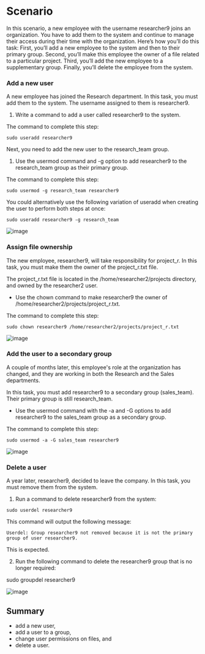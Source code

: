 # Scenario

In this scenario, a new employee with the username researcher9 joins an organization. You have to add them to the system and continue to manage their access during their time with the organization.
Here’s how you’ll do this task: First, you’ll add a new employee to the system and then to their primary group. Second, you’ll make this employee the owner of a file related to a particular project. Third, you’ll add the new employee to a supplementary group. Finally, you’ll delete the employee from the system.

### Add a new user

A new employee has joined the Research department. In this task, you must add them to the system. The username assigned to them is researcher9.

1.	Write a command to add a user called researcher9 to the system.

The command to complete this step:

```sudo useradd researcher9```

Next, you need to add the new user to the research_team group.

1.	Use the usermod command and -g option to add researcher9 to the research_team group as their primary group.

The command to complete this step:

```sudo usermod -g research_team researcher9```

You could alternatively use the following variation of useradd when creating the user to perform both steps at once:

```sudo useradd researcher9 -g research_team```

![image](https://github.com/user-attachments/assets/fc6e7d6c-5fa6-4655-a72b-ed3d1e86bd42)


### Assign file ownership

The new employee, researcher9, will take responsibility for project_r. In this task, you must make them the owner of the project_r.txt file.

The project_r.txt file is located in the /home/researcher2/projects directory, and owned by the researcher2 user.

*	Use the chown command to make researcher9 the owner of /home/researcher2/projects/project_r.txt.

The command to complete this step:

```sudo chown researcher9 /home/researcher2/projects/project_r.txt```

![image](https://github.com/user-attachments/assets/e552fb55-87ae-47a6-8029-83598a688513)

### Add the user to a secondary group

A couple of months later, this employee's role at the organization has changed, and they are working in both the Research and the Sales departments.

In this task, you must add researcher9 to a secondary group (sales_team). Their primary group is still research_team.

*	Use the usermod command with the -a and -G options to add researcher9 to the sales_team group as a secondary group.

The command to complete this step:

```sudo usermod -a -G sales_team researcher9```

![image](https://github.com/user-attachments/assets/e70119b3-9965-4467-85bd-c023424f7652)

### Delete a user

A year later, researcher9, decided to leave the company. In this task, you must remove them from the system.

1.	Run a command to delete researcher9 from the system:

```sudo userdel researcher9```

This command will output the following message:

```Userdel: Group researcher9 not removed because it is not the primary group of user researcher9.  ```

This is expected.

2. Run the following command to delete the researcher9 group that is no longer required:

sudo groupdel researcher9

![image](https://github.com/user-attachments/assets/cf712a4f-5f13-44ca-935d-5a31cef6d324)

## Summary

*	add a new user,
*	add a user to a group,
*	change user permissions on files, and
*	delete a user.




